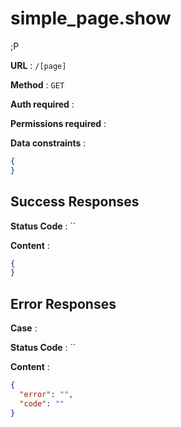 
# simple_page.show

;P

**URL** : `/[page]`

**Method** : `GET`

**Auth required** : 

**Permissions required** : 

**Data constraints** : 
```json
{
}
```

## Success Responses

**Status Code** : ``

**Content** :
```json
{
}
```

## Error Responses

**Case** : 

**Status Code** : ``

**Content** : 
```json
{
  "error": "", 
  "code": ""
}
```
